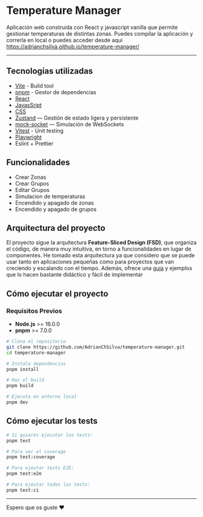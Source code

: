 # Temperature Manager

Aplicación web construida con React y javascript vanilla que permite gestionar temperaturas de distintas zonas.
Puedes compilar la aplicación y correrla en local o puedes acceder desde aqui https://adrianchsilva.github.io/temperature-manager/

---

## Tecnologías utilizadas

- [Vite](https://vitejs.dev/) - Build tool
- [pnpm](https://pnpm.io/es/) - Gestor de dependencias
- [React](https://reactjs.org/)
- [JavasSript](https://developer.mozilla.org/es/docs/Web/JavaScript)
- [CSS](https://developer.mozilla.org/es/docs/Web/CSS)
- [Zustand](https://zustand-demo.pmnd.rs/) — Gestión de estado ligera y persistente
- [mock-socket](https://www.npmjs.com/package/mock-socket) — Simulación de WebSockets
- [Vitest](https://vitest.dev/) - Unit testing
- [Playwright](https://playwright.dev/)
- Eslint + Prettier

## Funcionalidades

- Crear Zonas
- Crear Grupos
- Editar Grupos
- Simulacion de temperaturas
- Encendido y apagado de zonas
- Encendido y apagado de grupos

## Arquitectura del proyecto

El proyecto sigue la arquitectura **Feature-Sliced Design (FSD)**, que organiza el código, de manera muy intuitiva, en torno a funcionalidades en lugar de componentes. He tomado esta arquitectura ya que considero que se puede usar tanto en aplicaciones pequeñas como para proyectos que van creciendo y escalando con el tiempo. Además, ofrece una [guía](https://feature-sliced.design/docs/get-started/overview) y ejemplos que lo hacen bastante didáctico y fácil de implementar

## Cómo ejecutar el proyecto

### Requisitos Previos

- **Node.js** >= 16.0.0
- **pnpm** >= 7.0.0

```bash
# Clona el repositorio
git clone https://github.com/AdrianChSilva/temperature-manager.git
cd temperature-manager

# Instala dependencias
pnpm install

# Haz el build
pnpm build

# Ejecuta en entorno local
pnpm dev
```

## Cómo ejecutar los tests

```bash
# Si quieres ejecutar los tests:
pnpm test

# Para ver el coverage
pnpm test:coverage

# Para ejeutar tests E2E:
pnpm test:e2e

# Para ejeutar todos los tests:
pnpm test:ci
```

---

Espero que os guste ❤️
